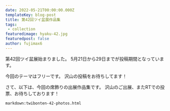 ```yaml
---
date: 2022-05-21T00:00:00.000Z
templateKey: blog-post
title: 第42回ツイ盆展作品集
tags:
 - collection
featuredimage: hyaku-42.jpg
featuredpost: false
author: fujimax6
---
```

第42回ツイ盆展始まりました。
5月21日から29日までが投稿期間となっています。

今回のテーマはフリーです。
沢山の投稿をお待ちしてます！

さて、以下は、今回の席飾りの出展作品集です。
沢山のご出展、またRTでの投票、お待ちしております！

`markdown:twibonten-42-photos.html`
